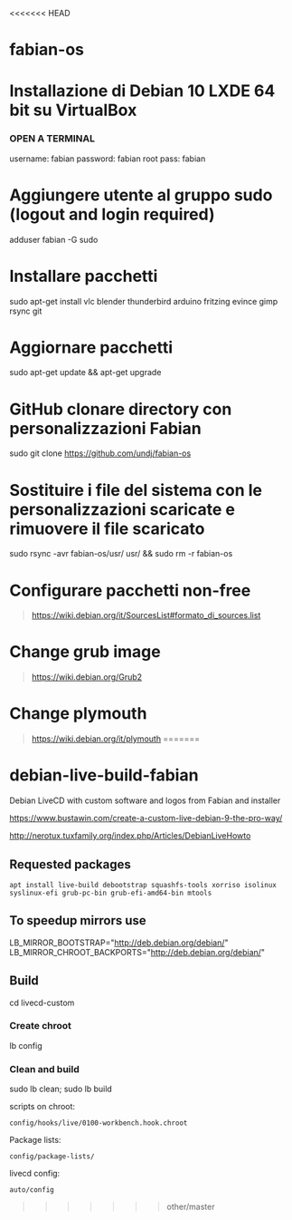 <<<<<<< HEAD
# fabian-os


# Installazione di Debian 10 LXDE 64 bit su VirtualBox

### OPEN A TERMINAL ###

username:   fabian
password:   fabian
root pass:  fabian

# Aggiungere utente al gruppo sudo (logout and login required)
adduser fabian -G sudo

# Installare pacchetti
sudo apt-get install vlc blender thunderbird arduino fritzing evince gimp rsync git

# Aggiornare pacchetti
sudo apt-get update && apt-get upgrade

# GitHub clonare directory con personalizzazioni Fabian
sudo git clone https://github.com/undj/fabian-os

# Sostituire i file del sistema con le personalizzazioni scaricate e rimuovere il file scaricato
sudo rsync -avr fabian-os/usr/ usr/ && sudo rm -r fabian-os

# Configurare pacchetti non-free
> https://wiki.debian.org/it/SourcesList#formato_di_sources.list

# Change grub image
> https://wiki.debian.org/Grub2

# Change plymouth
> https://wiki.debian.org/it/plymouth
=======
# debian-live-build-fabian

Debian LiveCD with custom software and logos from Fabian and installer 

https://www.bustawin.com/create-a-custom-live-debian-9-the-pro-way/

http://nerotux.tuxfamily.org/index.php/Articles/DebianLiveHowto


## Requested packages

    apt install live-build debootstrap squashfs-tools xorriso isolinux syslinux-efi grub-pc-bin grub-efi-amd64-bin mtools

## To speedup mirrors use

LB_MIRROR_BOOTSTRAP="http://deb.debian.org/debian/"
LB_MIRROR_CHROOT_BACKPORTS="http://deb.debian.org/debian/"

## Build

cd livecd-custom

### Create chroot

lb config

### Clean and build

sudo lb clean; sudo lb build

scripts on chroot:

    config/hooks/live/0100-workbench.hook.chroot

Package lists:

    config/package-lists/

livecd config:

    auto/config
>>>>>>> other/master
